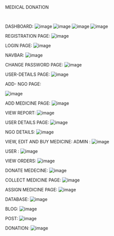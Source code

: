  
MEDICAL DONATION

 
 

DASHBOARD:
 ![image](https://user-images.githubusercontent.com/62815719/181061376-90708598-576c-4567-abd6-e952b78c5b29.png)
![image](https://user-images.githubusercontent.com/62815719/181061436-59e732fb-d4f7-443d-8a99-aa400d70913b.png)
![image](https://user-images.githubusercontent.com/62815719/181061481-521650b3-d466-464a-8c89-747277355e0f.png)
![image](https://user-images.githubusercontent.com/62815719/181061520-42547813-5a87-45b9-9391-d3461178a3a4.png)

REGISTRATION PAGE:
 ![image](https://user-images.githubusercontent.com/62815719/181061544-fb2b9823-fbba-4066-b73e-4d8d7856e304.png)

LOGIN PAGE:
 ![image](https://user-images.githubusercontent.com/62815719/181061595-61d5b181-672b-44b1-a1e9-c6a3a181647e.png)

NAVBAR:
 ![image](https://user-images.githubusercontent.com/62815719/181061629-81214f59-6aef-4d7a-83d7-d8024a42c8a3.png)

CHANGE PASSWORD PAGE:
 ![image](https://user-images.githubusercontent.com/62815719/181061662-92bff005-779c-4dcd-8075-c773fffed479.png)

USER-DETAILS PAGE:
![image](https://user-images.githubusercontent.com/62815719/181061708-15bfee81-2689-452e-b745-cc551207513e.png)

 
ADD- NGO PAGE:

![image](https://user-images.githubusercontent.com/62815719/181061756-18a17952-ac62-47c6-9a92-465b5e7d1ad1.png)

ADD MEDICINE PAGE:
![image](https://user-images.githubusercontent.com/62815719/181061828-8ca1a3af-3855-41f0-bd66-e100de6fd8a1.png)
 
VIEW REPORT:
 ![image](https://user-images.githubusercontent.com/62815719/181061883-af6b26bb-c606-4224-aa7d-8f6e577371a0.png)

USER DETAILS PAGE:
 ![image](https://user-images.githubusercontent.com/62815719/181061937-1a35c43a-ea58-467f-88d4-ca97d3bf695c.png)

NGO DETAILS:
 ![image](https://user-images.githubusercontent.com/62815719/181061966-1d7ac701-911d-4392-9084-886180c3d72b.png)

VIEW, EDIT AND BUY MEDICINE:
ADMIN :
![image](https://user-images.githubusercontent.com/62815719/181062170-4908b04d-bc7b-446a-9977-caf68d5fd6c7.png)
 
USER :
 ![image](https://user-images.githubusercontent.com/62815719/181062215-4c7cb6f3-9d37-4e84-a3c8-b6417b81f1d0.png)

VIEW ORDERS:
![image](https://user-images.githubusercontent.com/62815719/181062273-c5f63ca6-66f0-4f4e-842b-80aeefc20082.png)

DONATE MEDECINE: 
![image](https://user-images.githubusercontent.com/62815719/181062308-d1113907-3744-4cbe-b7f8-3071e790ace0.png)

COLLECT MEDICINE PAGE:
![image](https://user-images.githubusercontent.com/62815719/181062377-f9c6eef2-832f-4ef6-86f0-0837be9f1416.png)
 
ASSIGN MEDICINE PAGE:
![image](https://user-images.githubusercontent.com/62815719/181062402-a0546dc3-7985-4853-a721-c2eef9342cac.png)

DATABASE:
![image](https://user-images.githubusercontent.com/62815719/181062497-6ba22fe7-315d-4eda-9199-2aa254763ffe.png)
 
BLOG:
 ![image](https://user-images.githubusercontent.com/62815719/181062521-78315f60-c92f-476f-ae6c-1415c3a67c88.png)

POST:
![image](https://user-images.githubusercontent.com/62815719/181062560-6e120a89-767c-49ad-aa7f-587e15ab5f17.png)
 
DONATION:
![image](https://user-images.githubusercontent.com/62815719/181062612-8a732517-2a75-4b4d-8461-43ccbc9a85cf.png)
 







